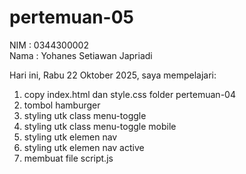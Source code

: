 # pertemuan-05

NIM : 0344300002<br>
Nama : Yohanes Setiawan Japriadi<br>

Hari ini, Rabu 22 Oktober 2025, saya mempelajari:
<ol>
  <li>copy index.html dan style.css folder pertemuan-04</li>
  <li>tombol hamburger</li>
  <li>styling utk class menu-toggle</li>
  <li>styling utk class menu-toggle mobile</li>
  <li>styling utk elemen nav</li>
  <li>styling utk elemen nav active</li>
  <li>membuat file script.js</li>
</ol>